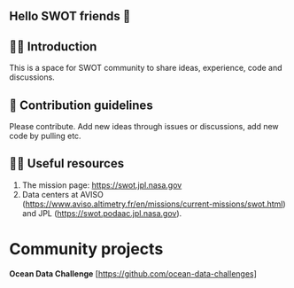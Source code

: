 ## Hello SWOT friends 👋

🙋‍♀️ Introduction 
---------------
This is a space for SWOT community to share ideas, experience, code and discussions. 

🌈 Contribution guidelines 
--------------------------
Please contribute. Add new ideas through issues or discussions, add new code by pulling etc.  

👩‍💻 Useful resources 
--------------------
1. The mission page: https://swot.jpl.nasa.gov
1. Data centers at AVISO (https://www.aviso.altimetry.fr/en/missions/current-missions/swot.html) and JPL (https://swot.podaac.jpl.nasa.gov).

Community projects
================
**Ocean Data Challenge** [https://github.com/ocean-data-challenges]
